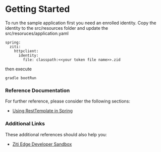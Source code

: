# Getting Started

To run the sample application first you need an enrolled identity. Copy the identity to the src/resources folder and update the src/resoruces/application.yaml
```
spring:
  ziti:
    httpclient:
      identity:
        file: classpath:<<your token file name>>.zid
```
then execute
```
gradle bootRun
```

### Reference Documentation

For further reference, please consider the following sections:
* [Using RestTemplate in Spring](https://springframework.guru/using-resttemplate-in-spring/)

### Additional Links

These additional references should also help you:
* [Ziti Edge Developer Sandbox](https://zeds.openziti.org/)

